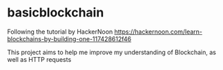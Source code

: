 # basicblockchain

Following the tutorial by HackerNoon https://hackernoon.com/learn-blockchains-by-building-one-117428612f46

This project aims to help me improve my understanding of Blockchain, as well as HTTP requests
